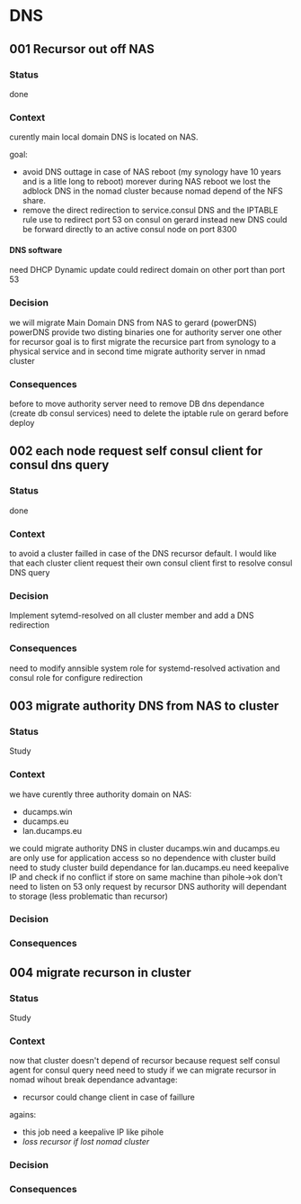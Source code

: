 # DNS

## 001 Recursor out off NAS

### Status

done

### Context

curently main local domain DNS is located on NAS.

goal:

- avoid DNS outtage in case of NAS reboot (my synology have 10 years and is a litle long to reboot) morever during NAS reboot we lost the adblock DNS in the nomad cluster because nomad depend of the NFS share.
- remove the direct redirection to service.consul DNS and the IPTABLE rule use to redirect port 53 on consul on gerard instead new DNS could be forward directly to an active consul node on port 8300

#### DNS software

need DHCP Dynamic update
could redirect domain on other port than port 53

### Decision

we will migrate Main Domain DNS from NAS to gerard  (powerDNS)
powerDNS provide two disting binaries one for authority server one other for recursor
goal is to first migrate the recursice part from synology to a physical service
and in second time migrate authority server in nmad cluster

### Consequences

before to move authority server need to remove DB dns dependance (create db consul services)
need to delete the iptable rule on gerard before deploy

## 002 each node request self consul client for consul dns query

### Status

done

### Context

to avoid a cluster failled in case of the DNS recursor default.
I would like that each cluster client request their own consul client
first to resolve consul DNS query

### Decision

Implement sytemd-resolved on all cluster member and add a DNS redirection

### Consequences

need to modify annsible system role for systemd-resolved activation and consul role for configure redirection

## 003 migrate authority DNS from NAS to cluster

### Status

Study

### Context

we have curently three authority domain on NAS:

- ducamps.win
- ducamps.eu
- lan.ducamps.eu

we could migrate authority DNS in cluster
ducamps.win and ducamps.eu are only use for application access so no dependence with cluster build
need to study cluster build dependance for lan.ducamps.eu
need keepalive IP and check if no conflict if store on same machine than pihole->ok don't need to listen on 53 only request by recursor
DNS authority will dependant to storage (less problematic than recursor)

### Decision

### Consequences

## 004 migrate recurson in cluster

### Status

Study

### Context

now that cluster doesn't depend of recursor because request self consul agent for consul query need
need to study if we can migrate recursor in nomad wihout break dependance
advantage:

- recursor could change client in case of faillure

agains:

- this job need a keepalive IP like pihole
- *loss recursor if lost nomad cluster*

### Decision

### Consequences
